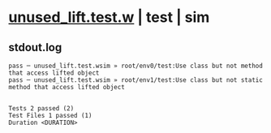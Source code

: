 # [unused_lift.test.w](../../../../../examples/tests/valid/unused_lift.test.w) | test | sim

## stdout.log
```log
pass ─ unused_lift.test.wsim » root/env0/test:Use class but not method that access lifted object       
pass ─ unused_lift.test.wsim » root/env1/test:Use class but not static method that access lifted object
 
 
Tests 2 passed (2)
Test Files 1 passed (1)
Duration <DURATION>
```

